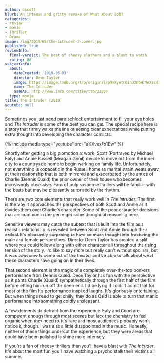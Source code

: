 ```yaml
---
author: dscott
blurb: An intense and gritty remake of What About Bob?
categories:
- review
- movie
- Thriller
- Drama
image: /img/2019/05/the-intruder-2-cover.jpg
published: true
reviewInfo:
  final-verdict: The best of cheesy slashers and a blast to watch.
  rating: 88
subjectInfo:
  about:
    dateCreated: '2019-05-03'
    director: Deon Taylor
    image: https://image.tmdb.org/t/p/original/p9xKyetr0ihJ2K6HJMeXzc4IwEv.jpg
    name: The Intruder
    sameAs: http://www.imdb.com/title/tt6722030
  type: movie
title: The Intruder (2019)
youtube: null
---
```


Sometimes you just need pure schlock entertainment to fill your eye holes and *The Intruder* is some of the best you can get. The special recipe here is a story that firmly walks the line of setting clear expectations while putting extra thought into developing the character conflicts. 

{% include media type="youtube" src="aKXvex7b1Ew" %}

Shortly after getting a big promotion at work, Scott (Portrayed by Michael Ealy) and Annie Russell  (Meagan Good) decide to move out from the inner city to a countryside home to begin working on family life. Unfortunately, not everything is copacetic in the Russell home as marital strain wears away at their relationship that is both mirrored and exacerbated by the antics of Charlie (Dennis Quaid) the prior owner of their house who becomes increasingly obsessive. Fans of pulp suspense thrillers will be familiar with the beats but may be pleasantly surprised by the rhythm.

There are two core elements that really work well in *The Intruder*. The first is the way it approaches the perspectives of both Scott and Annie as it divides them over Charlie's character. Some of the poor character decisions that are common in the genre get some thoughtful reasoning here. 

Sensitive viewers may catch the subtext that is built into the film as a realistic relationship is revealed between Scott and Annie through their ordeal. It's pleasantly surprising to have so much thought into fracturing the male and female perspectives. Director Deon Taylor has created a split where you could follow along with either character all throughout the rising tension of the story. I'd like to say more but really can't without spoilers, but it was awesome to come out of the theater and be able to talk about what these characters have going on in their lives.

That second element is the magic of a completely over-the-top bonkers performance from Dennis Quaid. Deon Taylor has fun with the perspective as it paints Charlie (Quaid) sympathetically through the first half of the film before letting him run off the deep end. I'd be lying if I didn't admit that for most of the film his performance inspired laughs. It's gloriously entertaining. But when things need to get chilly, they do as Qaid is able to turn that manic performance into something coldly unpleasant. 

A few elements do detract from the experience. Ealy and Good are competent enough through most scenes but lack the chemistry to feel organic when they need to. It's rare and most audiences probably won't notice it, though. I was also a little disappointed in the music. Honestly, neither of these things undercut the experience, but they were areas that could have been polished to shine more intensely.

If you're a fan of cheesy thrillers then you'll have a blast with *The Intruder*. It's about the most fun you'll have watching a psycho stalk their victims all summer.